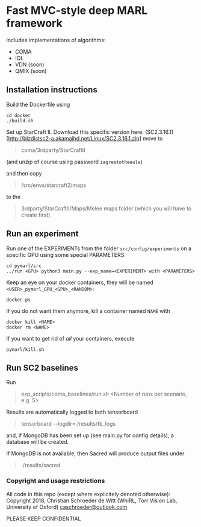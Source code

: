 # Fast MVC-style deep MARL framework

Includes implementations of algorithms:
- COMA
- IQL
- VDN (soon)
- QMIX (soon)

## Installation instructions

Build the Dockerfile using 
```
cd docker
./build.sh
```

Set up StarCraft II. Download this specific version here:
(SC2.3.16.1)[http://blzdistsc2-a.akamaihd.net/Linux/SC2.3.16.1.zip]
move to 
> coma/3rdparty/StarCraftII

(and unzip of course using password `iagreetotheeula`)

and then copy 
> /src/envs/starcraft2/maps

to the 

> 3rdparty/StarCraftII/Maps/Melee 
maps folder (which you will have to create first).

## Run an experiment 

Run one of the EXPERIMENTs from the folder `src/config/experiments`
on a specific GPU using some special PARAMETERS:
```
cd pymarl/src
../run <GPU> python3 main.py --exp_name=<EXPERIMENT> with <PARAMETERS>
```

Keep an eye on your docker containers, they will be named
`<USER>_pymarl_GPU_<GPU>_<RANDOM>`:
```
docker ps
```

If you do not want them anymore, kill a container named `NAME` with
```
docker kill <NAME>
docker rm <NAME>
```

If you want to get rid of *all* your containers, execute 
```
pymarl/kill.sh
```

## Run SC2 baselines

Run 

> exp_scripts/coma_baselines/run.sh <Number of runs per scenario, e.g. 5>

Results are automatically logged to both tensorboard

> tensorboard --logdir=./results/tb_logs

and, if MongoDB has been set up (see main.py for config details), a database will be created.

If MongoDB is not available, then Sacred will produce output files under

> ./results/sacred

### Copyright and usage restrictions

All code in this repo (except where explicitely denoted otherwise):
Copyright 2018, Christian Schroeder de Witt (WhiRL, Torr Vision Lab, University of Oxford)
caschroeder@outlook.com

PLEASE KEEP CONFIDENTIAL
